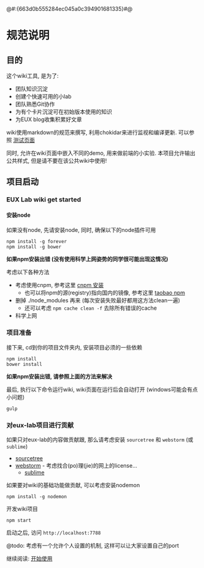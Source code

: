 @#:{663d0b555284ec045a0c394901681335}#@
# 规范说明

## 目的

这个wiki工具, 是为了:

* 团队知识沉淀
* 创建个快速可用的小lab
* 团队熟悉Git协作
* 为有个卡片沉淀可在初始版本使用的知识
* 为EUX blog收集积累好文章

wiki使用markdown的规范来撰写, 利用chokidar来进行监视和编译更新. 可以参照 [测试页面](get-started/test-markdown-page/index)
 
同时, 允许在wiki页面中嵌入不同的demo, 用来做前端的小实验.
本项目允许输出公共样式, 但是请不要在该公共wiki中使用!

## 项目启动

### EUX Lab wiki get started

#### 安装node
如果没有node, 先请安装node, 同时, 确保以下的node插件可用

```
npm install -g forever
npm install -g bower
```

**如果npm安装出错 (没有使用科学上网姿势的同学很可能出现这情况)**

考虑以下各种方法

* 考虑使用cnpm, 参考这里 [cnpm 安装](http://cnpmjs.org/)   
    * 也可以将npm的源(registry)指向国内的镜像, 参考这里 [taobao npm](http://npm.taobao.org/)
* 删掉 ./node_modules 再来 (每次安装失败最好都用这方法clean一遍)
    * 还可以考虑 `npm cache clean -f` 去除所有错误的cache
* 科学上网 

### 项目准备
接下来, cd到你的项目文件夹内, 安装项目必须的一些依赖

```
npm install
bower install
```

**如果npm安装出错, 请参照上面的方法来解决**

最后, 执行以下命令运行wiki, wiki页面在运行后会自动打开 (windows可能会有点小问题) 

```
gulp 
```

### 对eux-lab项目进行贡献

如果只对eux-lab的内容做贡献跟, 那么请考虑安装 `sourcetree` 和 `webstorm` (或 `sublime`)

* [sourcetree](https://www.sourcetreeapp.com/)
* [webstorm](https://www.jetbrains.com/webstorm/) - 考虑找合(po)理(jie)的网上的license...
    * [sublime](http://www.sublimetext.com/)

如果要对wiki的基础功能做贡献, 可以考虑安装nodemon

```
npm install -g nodemon
```

开发wiki项目

```
npm start
```
    
启动之后, 访问 `http://localhost:7788`

@todo: 考虑有一个允许个人设置的机制, 这样可以让大家设置自己的port
    
继续阅读: 
[开始使用](get-started/index)